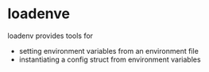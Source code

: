 # loadenve

loadenv provides tools for 
- setting environment variables from an environment file 
- instantiating a config struct from environment variables 
